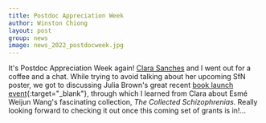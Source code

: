 ```yaml
---
title: Postdoc Appreciation Week
author: Winston Chiong
layout: post
group: news
image: news_2022_postdocweek.jpg
---
```


It's Postdoc Appreciation Week again! [Clara Sanches](/team/index.html#Clara-Sanches) 
and I went out for a coffee and a chat. While trying to avoid talking about her 
upcoming SfN poster, we got to discussing Julia Brown's great recent 
[book launch event](https://theochocolate.com/){:target="\_blank"}, through which 
I learned from Clara about Esmé Weijun Wang's fascinating collection, 
_The Collected Schizophrenias_. Really looking forward to checking it out once 
this coming set of grants is in!...